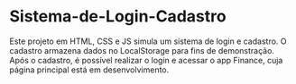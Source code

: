 # Sistema-de-Login-Cadastro
Este projeto em HTML, CSS e JS simula um sistema de login e cadastro. O cadastro armazena dados no LocalStorage para fins de demonstração. Após o cadastro, é possível realizar o login e acessar o app Finance, cuja página principal está em desenvolvimento.
